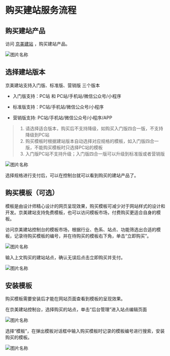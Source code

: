 # 购买建站服务流程

## 购买建站产品

访问 [京美建站](https://www.jdcloud.com/cn/products/jdcloud-site-short) ，购买建站产品。


![图片名称](https://img1.jcloudcs.com/image/docs/site1203-5.png)







   
## 选择建站版本
   
京美建站支持入门版、标准版、营销版 三个版本

- 入门版支持：PC站 和 PC站/手机站/微信公众号/小程序

- 标准版支持：PC站/手机站/微信公众号/小程序

- 营销版支持: PC站/手机站/微信公众号/小程序/APP

> 1. 请选择适合版本，购买后不支持降级，如购买入门版四合一版，不支持降级到PC站
> 2. 购买模板时根据建站版本自动选择对应规格的模板，如入门版四合一版，不能购买模板时只选择PC站的模板
> 3. 入门版PC站不支持升级；入门版四合一版可以升级到标准版或者营销版


![图片名称](https://img1.jcloudcs.com/image/docs/site1203-4.png)


选择规格进行支付后，可以在控制台就可以看到购买的建站产品了。



## 购买模板（可选）

模板是由设计师精心设计的网页呈现效果，购买模板可减少对于网站样式的设计和开发。京美建站支持免费模板，也可以访问模板市场，付费购买更适合自身的模板。

访问京美建站控制台的模板市场，根据行业、色系、站点、功能筛选出合适的模板，记录待购买模板的编号，并在待购买的模板右下角，单击“立即购买”。


![图片名称](https://img1.jcloudcs.com/image/docs/site1203-8.png)


输入上文购买的建站站点，确认无误后点击立即购买并支付。

![图片名称](https://img1.jcloudcs.com/image/docs/site1203-6.png)



## 安装模板


购买模板需要安装后才能在网站页面查看到模板的呈现效果。

在京美建站控制台，选择购买的站点，单击“后台管理”进入站点编辑页面

![图片名称](https://img1.jcloudcs.com/image/docs/site1203-7.png)


选择“模板”，在弹出模板对话框中输入购买模板时记录的模板编号进行搜索，安装购买的模板。



![图片名称](https://img1.jcloudcs.com/image/docs/site1203-1.png)






